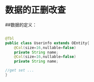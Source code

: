 # 数据的正删改查


##数据的定义：

```java

@Tbl
public class Userinfo extends OEntity{
	@Col(size=16,nullable=false)
	private String name;
	@Col(size=16,nullable=false)
	private String name;

//get set ...
}


```
